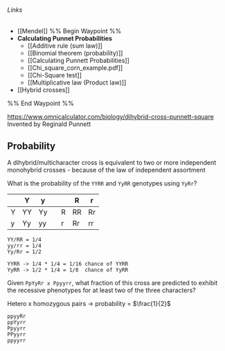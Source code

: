 ###### Links
- [[Mendel]]
%% Begin Waypoint %%
- **Calculating Punnet Probabilities**
	- [[Additive rule (sum law)]]
	- [[Binomial theorem (probability)]]
	- [[Calculating Punnett Probabilities]]
	- [[Chi_square_corn_example.pdf]]
	- [[Chi-Square test]]
	- [[Multiplicative law (Product law)]]
- [[Hybrid crosses]]

%% End Waypoint %%

https://www.omnicalculator.com/biology/dihybrid-cross-punnett-square
Invented by Reginald Punnett
## Probability
A dihybrid/multicharacter cross is equivalent to two or more independent monohybrid crosses
	- because of the law of independent assortment

What is the probability of the `YYRR` and `YyRR` genotypes using `YyRr`?

|     | Y   | y   |     |     | R   | r   |
| --- | --- | --- | --- | --- | --- | --- |
| Y   | YY  | Yy  |     | R   | RR  | Rr  |
| y   | Yy  | yy  |     | r   | Rr  | rr  |
```
YY/RR = 1/4
yy/rr = 1/4
Yy/Rr = 1/2

YYRR -> 1/4 * 1/4 = 1/16 chance of YYRR
YyRR -> 1/2 * 1/4 = 1/8  chance of YyRR
```

Given `PpYyRr x Ppyyrr`, what fraction of this cross are predicted to exhibit the recessive phenotypes for at least two of the three characters?

Hetero x homozygous pairs -> probability = $\frac{1}{2}$

```
ppyyRr
ppYyrr
Ppyyrr
PPyyrr
ppyyrr
```
